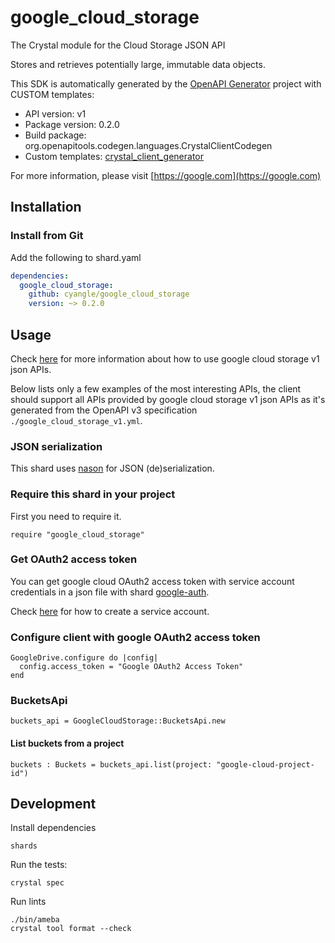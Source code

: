 # google_cloud_storage

The Crystal module for the Cloud Storage JSON API

Stores and retrieves potentially large, immutable data objects.

This SDK is automatically generated by the [OpenAPI Generator](https://openapi-generator.tech) project with CUSTOM templates:

- API version: v1
- Package version: 0.2.0
- Build package: org.openapitools.codegen.languages.CrystalClientCodegen
- Custom templates: [crystal_client_generator](https://github.com/cyangle/crystal_client_generator)

For more information, please visit [https://google.com](https://google.com)

## Installation

### Install from Git

Add the following to shard.yaml

```yaml
dependencies:
  google_cloud_storage:
    github: cyangle/google_cloud_storage
    version: ~> 0.2.0
```

## Usage

Check [here](https://cloud.google.com/storage/docs/json_api) for more information about how to use google cloud storage v1 json APIs.

Below lists only a few examples of the most interesting APIs, the client should support all APIs provided by google cloud storage v1 json APIs as it's generated from the OpenAPI v3 specification `./google_cloud_storage_v1.yml`.

### JSON serialization

This shard uses [nason](https://github.com/cyangle/nason) for JSON (de)serialization.

### Require this shard in your project

First you need to require it.

```crystal
require "google_cloud_storage"
```

### Get OAuth2 access token

You can get google cloud OAuth2 access token with service account credentials in a json file with shard [google-auth](https://github.com/cyangle/google-auth).

Check [here](https://cloud.google.com/iam/docs/creating-managing-service-accounts) for how to create a service account.

### Configure client with google OAuth2 access token

```crystal
GoogleDrive.configure do |config|
  config.access_token = "Google OAuth2 Access Token"
end
```

### BucketsApi

```crystal
buckets_api = GoogleCloudStorage::BucketsApi.new
```

#### List buckets from a project

```crystal
buckets : Buckets = buckets_api.list(project: "google-cloud-project-id")
```

## Development

Install dependencies

```shell
shards
```

Run the tests:

```shell
crystal spec
```

Run lints

```shell
./bin/ameba
crystal tool format --check
```
